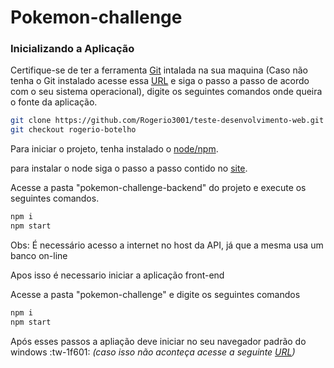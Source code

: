 # Pokemon-challenge

### Inicializando a Aplicação

Certifique-se de ter a ferramenta [Git](https://git-scm.com) intalada na sua maquina (Caso não tenha o Git instalado acesse essa [URL](https://git-scm.com/downloads) e siga o passo a passo de acordo com o seu sistema operacional),  digite os seguintes comandos onde queira o fonte da aplicação.

```bash
git clone https://github.com/Rogerio3001/teste-desenvolvimento-web.git
git checkout rogerio-botelho
```

Para iniciar o projeto, tenha instalado o [node/npm](https://nodejs.org/en/download/package-manager/).

para instalar o node siga o passo a passo contido no [site](https://nodejs.org/en/download/package-manager/).

Acesse a pasta "pokemon-challenge-backend" do projeto e execute os seguintes comandos.

```bash
npm i
npm start
```
Obs: É necessário acesso a internet no host da API, já que a mesma usa um banco on-line

Apos isso é necessario iniciar a aplicação front-end

Acesse a pasta "pokemon-challenge" e digite os seguintes comandos

```bash
npm i
npm start
```

Após esses passos a apliação deve iniciar no seu navegador padrão do windows :tw-1f601: *(caso isso não aconteça acesse a seguinte [URL](localhost:3000/))*
